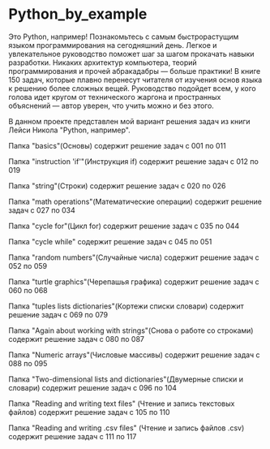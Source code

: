 # Python_by_example

Это Python, например! Познакомьтесь с самым быстрорастущим языком программирования на сегодняшний день. Легкое и увлекательное руководство поможет шаг за шагом прокачать навыки разработки. Никаких архитектур компьютера, теорий программирования и прочей абракадабры — больше практики! В книге 150 задач, которые плавно перенесут читателя от изучения основ языка к решению более сложных вещей. Руководство подойдет всем, у кого голова идет кругом от технического жаргона и пространных объяснений — автор уверен, что учить можно и без этого.

В данном проекте представлен мой вариант решения задач из книги Лейси Никола "Python, например".

Папка "basics"(Основы) содержит решение задач с 001 по 011

Папка "instruction 'if'"(Инструкция if) содержит решение задач с 012 по 019

Папка "string"(Строки) содержит решение задач с 020 по 026

Папка "math operations"(Математические операции) содержит решение задач с 027 по 034

Папка "cycle for"(Цикл for) содержит решение задач с 035 по 044

Папка "cycle while" содержит решение задач с 045 по 051

Папка "random numbers"(Случайные числа) содержит решение задач с 052 по 059

Папка "turtle graphics"(Черепашья графика) содержит решение задач с 060 по 068

Папка "tuples lists dictionaries"(Кортежи списки словари) содержит решение задач с 069 по 079

Папка "Again about working with strings"(Снова о работе со строками) содержит решение задач с 080 по 087

Папка "Numeric arrays"(Числовые массивы) содержит решение задач с 088 по 095

Папка "Two-dimensional lists and dictionaries"(Двумерные списки и словари) содержит решение задач с 096 по 104

Папка "Reading and writing text files" (Чтение и запись текстовых файлов) содержит решение задач с 105 по 110

Папка "Reading and writing .csv files" (Чтение и запись файлов .csv) содержит решение задач с 111 по 117